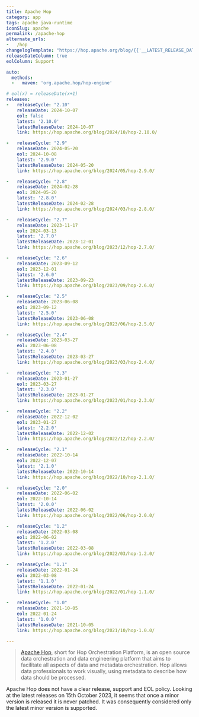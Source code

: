 ```yaml
---
title: Apache Hop
category: app
tags: apache java-runtime
iconSlug: apache
permalink: /apache-hop
alternate_urls:
-   /hop
changelogTemplate: "https://hop.apache.org/blog/{{'__LATEST_RELEASE_DATE__'|split:'-'|pop|join:'/'}}/hop-__LATEST__/"
releaseDateColumn: true
eolColumn: Support

auto:
  methods:
  -   maven: 'org.apache.hop/hop-engine'

# eol(x) = releaseDate(x+1)
releases:
-   releaseCycle: "2.10"
    releaseDate: 2024-10-07
    eol: false
    latest: '2.10.0'
    latestReleaseDate: 2024-10-07
    link: https://hop.apache.org/blog/2024/10/hop-2.10.0/

-   releaseCycle: "2.9"
    releaseDate: 2024-05-20
    eol: 2024-10-08
    latest: '2.9.0'
    latestReleaseDate: 2024-05-20
    link: https://hop.apache.org/blog/2024/05/hop-2.9.0/

-   releaseCycle: "2.8"
    releaseDate: 2024-02-28
    eol: 2024-05-20
    latest: '2.8.0'
    latestReleaseDate: 2024-02-28
    link: https://hop.apache.org/blog/2024/03/hop-2.8.0/

-   releaseCycle: "2.7"
    releaseDate: 2023-11-17
    eol: 2024-03-13
    latest: '2.7.0'
    latestReleaseDate: 2023-12-01
    link: https://hop.apache.org/blog/2023/12/hop-2.7.0/

-   releaseCycle: "2.6"
    releaseDate: 2023-09-12
    eol: 2023-12-01
    latest: '2.6.0'
    latestReleaseDate: 2023-09-23
    link: https://hop.apache.org/blog/2023/09/hop-2.6.0/

-   releaseCycle: "2.5"
    releaseDate: 2023-06-08
    eol: 2023-09-12
    latest: '2.5.0'
    latestReleaseDate: 2023-06-08
    link: https://hop.apache.org/blog/2023/06/hop-2.5.0/

-   releaseCycle: "2.4"
    releaseDate: 2023-03-27
    eol: 2023-06-08
    latest: '2.4.0'
    latestReleaseDate: 2023-03-27
    link: https://hop.apache.org/blog/2023/03/hop-2.4.0/

-   releaseCycle: "2.3"
    releaseDate: 2023-01-27
    eol: 2023-03-27
    latest: '2.3.0'
    latestReleaseDate: 2023-01-27
    link: https://hop.apache.org/blog/2023/01/hop-2.3.0/

-   releaseCycle: "2.2"
    releaseDate: 2022-12-02
    eol: 2023-01-27
    latest: '2.2.0'
    latestReleaseDate: 2022-12-02
    link: https://hop.apache.org/blog/2022/12/hop-2.2.0/

-   releaseCycle: "2.1"
    releaseDate: 2022-10-14
    eol: 2022-12-07
    latest: '2.1.0'
    latestReleaseDate: 2022-10-14
    link: https://hop.apache.org/blog/2022/10/hop-2.1.0/

-   releaseCycle: "2.0"
    releaseDate: 2022-06-02
    eol: 2022-10-14
    latest: '2.0.0'
    latestReleaseDate: 2022-06-02
    link: https://hop.apache.org/blog/2022/06/hop-2.0.0/

-   releaseCycle: "1.2"
    releaseDate: 2022-03-08
    eol: 2022-06-02
    latest: '1.2.0'
    latestReleaseDate: 2022-03-08
    link: https://hop.apache.org/blog/2022/03/hop-1.2.0/

-   releaseCycle: "1.1"
    releaseDate: 2022-01-24
    eol: 2022-03-08
    latest: '1.1.0'
    latestReleaseDate: 2022-01-24
    link: https://hop.apache.org/blog/2022/01/hop-1.1.0/

-   releaseCycle: "1.0"
    releaseDate: 2021-10-05
    eol: 2022-01-24
    latest: '1.0.0'
    latestReleaseDate: 2021-10-05
    link: https://hop.apache.org/blog/2021/10/hop-1.0.0/

---
```


> [Apache Hop](https://hop.apache.org/), short for Hop Orchestration Platform, is an open source
> data orchestration and data engineering platform that aims to facilitate all aspects of data and
> metadata orchestration. Hop allows data professionals to work visually, using metadata to
> describe how data should be processed.

Apache Hop does not have a clear release, support and EOL policy. Looking at the latest releases on
15th October 2023, it seems that once a minor version is released it is never patched. It was
consequently considered only the latest minor version is supported.
